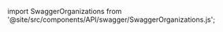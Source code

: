 import SwaggerOrganizations from '@site/src/components/API/swagger/SwaggerOrganizations.js';

<SwaggerOrganizations></SwaggerOrganizations>
